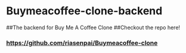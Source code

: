 # Buymeacoffee-clone-backend
##The backend for Buy Me A Coffee Clone
##Checkout the repo here!
### https://github.com/riasenpai/Buymeacoffee-clone
